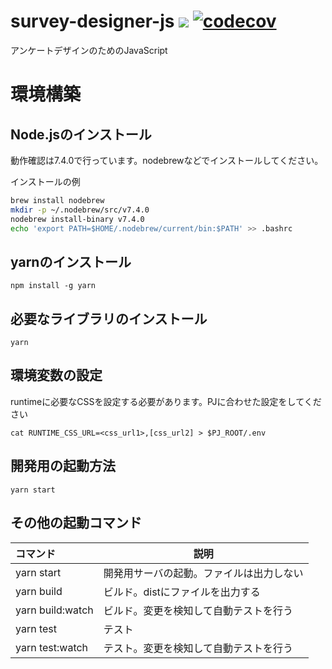 # survey-designer-js <a href="https://travis-ci.org/m3dev/survey-designer-js"><img src="https://travis-ci.org/m3dev/survey-designer-js.svg?branch=develop"/></a> [![codecov](https://codecov.io/gh/m3dev/survey-designer-js/branch/develop/graph/badge.svg)](https://codecov.io/gh/m3dev/survey-designer-js)

アンケートデザインのためのJavaScript

# 環境構築
## Node.jsのインストール
動作確認は7.4.0で行っています。nodebrewなどでインストールしてください。

インストールの例
```bash
brew install nodebrew
mkdir -p ~/.nodebrew/src/v7.4.0 
nodebrew install-binary v7.4.0
echo 'export PATH=$HOME/.nodebrew/current/bin:$PATH' >> .bashrc
```

## yarnのインストール

```
npm install -g yarn
```

## 必要なライブラリのインストール

```
yarn
```

## 環境変数の設定
runtimeに必要なCSSを設定する必要があります。PJに合わせた設定をしてください

```
cat RUNTIME_CSS_URL=<css_url1>,[css_url2] > $PJ_ROOT/.env
```

## 開発用の起動方法

```
yarn start
```

## その他の起動コマンド
|コマンド           |説明                                        |
|:-----------------|-------------------------------------------|
| yarn start       | 開発用サーバの起動。ファイルは出力しない         |
| yarn build       | ビルド。distにファイルを出力する               |
| yarn build:watch | ビルド。変更を検知して自動テストを行う           |
| yarn test        | テスト                                     |
| yarn test:watch  | テスト。変更を検知して自動テストを行う           |
